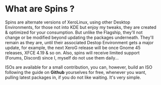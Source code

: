 # What are Spins ?

Spins are alternate versions of XeroLinux, using other Desktop Environments, for those not into KDE but enjoy my tweaks, they are created & optimized for your consumption. But unlike the Flagship, they'll not change or be modified beyond updating the packages underneath. They'll remain as they are, until their associated Destop Environment gets a major update, for example, the next XeroG release will be once Gnome 45 releases, XFCE 4.19 & so on. Also, spins will receive limited support (Forums, Discord) since I, myself do not use them daily...
 
ISOs are available for a small contribution, you can, however, build an ISO following the guide on **Github** yourselves for free, whenever you want, pulling latest packages in, if you do not like waiting. It's very simple.
